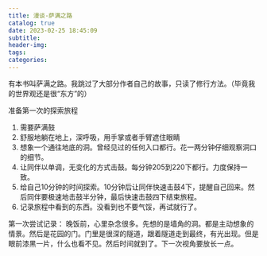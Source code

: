 ```yaml
---
title: 漫谈-萨满之路
catalog: true
date: 2023-02-25 18:45:09
subtitle:
header-img:
tags:
categories:
---
```


有本书叫萨满之路。我跳过了大部分作者自己的故事，只读了修行方法。（毕竟我的世界观还是很“东方”的）

准备第一次的探索旅程
1. 需要萨满鼓
2. 舒服地躺在地上，深呼吸，用手掌或者手臂遮住眼睛
3. 想象一个通往地底的洞。曾经见过的任何入口都行。花一两分钟仔细观察洞口的细节。
4. 让同伴以单调，无变化的方式击鼓。每分钟205到220下都行。力度保持一致。
5. 给自己10分钟的时间探索。10分钟后让同伴快速击鼓4下，提醒自己回来。然后同伴要极速地击鼓半分钟，最后快速击鼓四下结束旅程。
6. 记录旅程中看到的东西。没看到也不要气馁，再试就行了。

第一次尝试记录：
晚饭前，心里杂念很多。先想的是墙角的洞。都是主动想象的情景。然后是花园的门。门里是很深的隧道，跟着隧道走到最终，有光出现。但是眼前漆黑一片，什么也看不见。然后时间就到了。下一次视角要放长一点。

